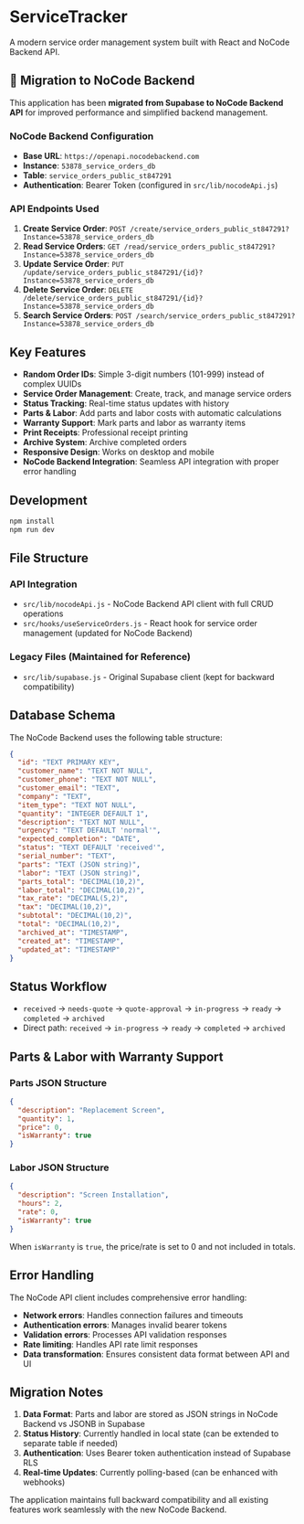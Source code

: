 # ServiceTracker

A modern service order management system built with React and NoCode Backend API.

## 🔄 Migration to NoCode Backend

This application has been **migrated from Supabase to NoCode Backend API** for improved performance and simplified backend management.

### NoCode Backend Configuration

- **Base URL**: `https://openapi.nocodebackend.com`
- **Instance**: `53878_service_orders_db`
- **Table**: `service_orders_public_st847291`
- **Authentication**: Bearer Token (configured in `src/lib/nocodeApi.js`)

### API Endpoints Used

1. **Create Service Order**: `POST /create/service_orders_public_st847291?Instance=53878_service_orders_db`
2. **Read Service Orders**: `GET /read/service_orders_public_st847291?Instance=53878_service_orders_db`
3. **Update Service Order**: `PUT /update/service_orders_public_st847291/{id}?Instance=53878_service_orders_db`
4. **Delete Service Order**: `DELETE /delete/service_orders_public_st847291/{id}?Instance=53878_service_orders_db`
5. **Search Service Orders**: `POST /search/service_orders_public_st847291?Instance=53878_service_orders_db`

## Key Features

- **Random Order IDs**: Simple 3-digit numbers (101-999) instead of complex UUIDs
- **Service Order Management**: Create, track, and manage service orders
- **Status Tracking**: Real-time status updates with history
- **Parts & Labor**: Add parts and labor costs with automatic calculations
- **Warranty Support**: Mark parts and labor as warranty items
- **Print Receipts**: Professional receipt printing
- **Archive System**: Archive completed orders
- **Responsive Design**: Works on desktop and mobile
- **NoCode Backend Integration**: Seamless API integration with proper error handling

## Development

```bash
npm install
npm run dev
```

## File Structure

### API Integration
- `src/lib/nocodeApi.js` - NoCode Backend API client with full CRUD operations
- `src/hooks/useServiceOrders.js` - React hook for service order management (updated for NoCode Backend)

### Legacy Files (Maintained for Reference)
- `src/lib/supabase.js` - Original Supabase client (kept for backward compatibility)

## Database Schema

The NoCode Backend uses the following table structure:

```json
{
  "id": "TEXT PRIMARY KEY",
  "customer_name": "TEXT NOT NULL",
  "customer_phone": "TEXT NOT NULL", 
  "customer_email": "TEXT",
  "company": "TEXT",
  "item_type": "TEXT NOT NULL",
  "quantity": "INTEGER DEFAULT 1",
  "description": "TEXT NOT NULL",
  "urgency": "TEXT DEFAULT 'normal'",
  "expected_completion": "DATE",
  "status": "TEXT DEFAULT 'received'",
  "serial_number": "TEXT",
  "parts": "TEXT (JSON string)",
  "labor": "TEXT (JSON string)", 
  "parts_total": "DECIMAL(10,2)",
  "labor_total": "DECIMAL(10,2)",
  "tax_rate": "DECIMAL(5,2)",
  "tax": "DECIMAL(10,2)",
  "subtotal": "DECIMAL(10,2)",
  "total": "DECIMAL(10,2)",
  "archived_at": "TIMESTAMP",
  "created_at": "TIMESTAMP",
  "updated_at": "TIMESTAMP"
}
```

## Status Workflow

- `received` → `needs-quote` → `quote-approval` → `in-progress` → `ready` → `completed` → `archived`
- Direct path: `received` → `in-progress` → `ready` → `completed` → `archived`

## Parts & Labor with Warranty Support

### Parts JSON Structure
```json
{
  "description": "Replacement Screen",
  "quantity": 1,
  "price": 0,
  "isWarranty": true
}
```

### Labor JSON Structure  
```json
{
  "description": "Screen Installation",
  "hours": 2,
  "rate": 0,
  "isWarranty": true
}
```

When `isWarranty` is `true`, the price/rate is set to 0 and not included in totals.

## Error Handling

The NoCode API client includes comprehensive error handling:

- **Network errors**: Handles connection failures and timeouts
- **Authentication errors**: Manages invalid bearer tokens
- **Validation errors**: Processes API validation responses
- **Rate limiting**: Handles API rate limit responses
- **Data transformation**: Ensures consistent data format between API and UI

## Migration Notes

1. **Data Format**: Parts and labor are stored as JSON strings in NoCode Backend vs JSONB in Supabase
2. **Status History**: Currently handled in local state (can be extended to separate table if needed)
3. **Authentication**: Uses Bearer token authentication instead of Supabase RLS
4. **Real-time Updates**: Currently polling-based (can be enhanced with webhooks)

The application maintains full backward compatibility and all existing features work seamlessly with the new NoCode Backend.